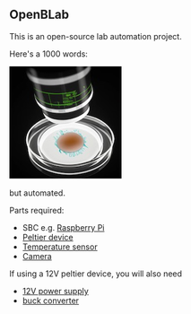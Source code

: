 ## OpenBLab

This is an open-source lab automation project.

Here's a 1000 words:

![photo](petri-monitor-sm.jpg)

but automated.

Parts required:

* SBC e.g. [Raspberry Pi](https://rpilocator.com/)
* [Peltier device](https://s.click.aliexpress.com/e/_DBggz5V)
* [Temperature sensor](https://s.click.aliexpress.com/e/_DmMl93Z)
* [Camera](https://s.click.aliexpress.com/e/_DmQooUJ)

If using a 12V peltier device, you will also need
* [12V power supply](https://s.click.aliexpress.com/e/_DePtWNZ)
* [buck converter](https://s.click.aliexpress.com/e/_DDBOrqR)
